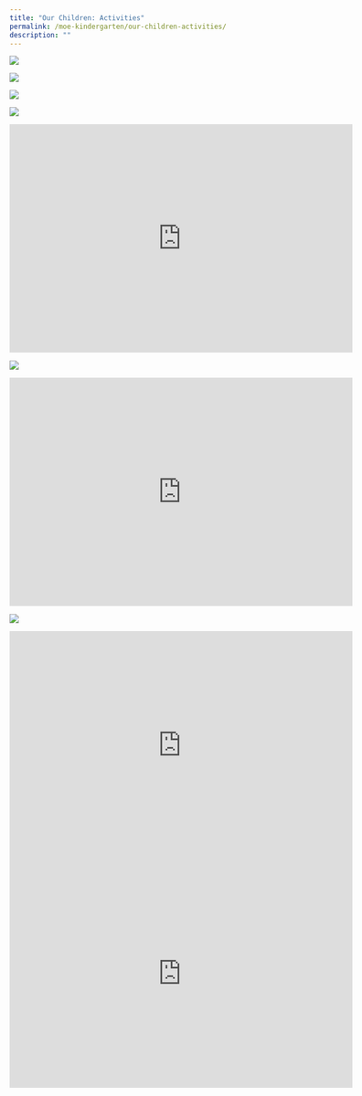 ```yaml
---
title: "Our Children: Activities"
permalink: /moe-kindergarten/our-children-activities/
description: ""
---
```

![](/images/2023%20MK/MK%20Values.png)

![](/images/2023%20MK/MK%20K1TL%20Cookery%20Lesson.jpg)

![](/images/2023%20MK/MK%20Durian%20lesson.jpg)

![](/images/2023%20MK/MK%20K1CL%20Self%20Care%20lesson.jpg)

<div class="bp-youtube">
	
<iframe width="600" height="400" src="https://www.youtube.com/embed/R1GuE1eCK_Y" title="YouTube video player" frameborder="0" allow="accelerometer; autoplay; clipboard-write; encrypted-media; gyroscope; picture-in-picture; web-share" allowfullscreen=""></iframe>
	
</div>

![](/images/2023%20MK/MK%20K1ML%20Epok-epok%20lesson.jpg)

<div class="bp-youtube">
<iframe width="600" height="400" src="https://www.youtube.com/embed/GUw4W9SKaiA" title="YouTube video player" frameborder="0" allow="accelerometer; autoplay; clipboard-write; encrypted-media; gyroscope; picture-in-picture; web-share" allowfullscreen=""></iframe>
</div>

![](/images/2023%20MK/k1%20neighbourhood%20walk.png)

<div class="bp-youtube">
<iframe allowfullscreen="" allow="accelerometer; autoplay; clipboard-write; encrypted-media; gyroscope; picture-in-picture; web-share" frameborder="0" title="YouTube video player" src="https://www.youtube.com/embed/d7D6aScR0fw" height="400" width="600"></iframe>
</div>

<div class="bp-youtube">
<iframe allowfullscreen="" allow="accelerometer; autoplay; clipboard-write; encrypted-media; gyroscope; picture-in-picture; web-share" frameborder="0" title="YouTube video player" src="https://www.youtube.com/embed/k8DOiKpR8zo" height="400" width="600"></iframe>
	</div>